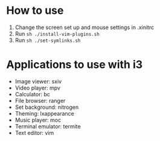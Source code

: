 # How to use
1. Change the screen set up and mouse settings in .xinitrc
2. Run `sh ./install-vim-plugins.sh`
3. Run `sh ./set-symlinks.sh`

# Applications to use with i3
- Image viewer: sxiv
- Video player: mpv
- Calculator: bc
- File browser: ranger
- Set background: nitrogen
- Theming: lxappearance
- Music player: moc
- Terminal emulator: termite
- Text editor: vim
